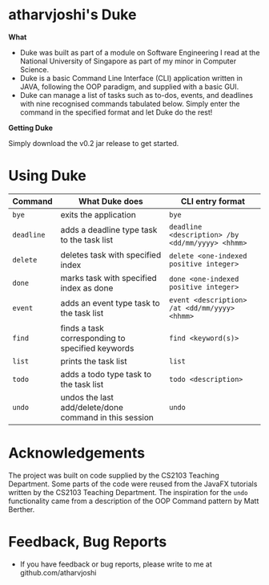 # atharvjoshi's Duke

**What**

* Duke was built as part of a module on Software Engineering I read at the National University of Singapore as part of my minor in Computer Science. 
* Duke is a basic Command Line Interface (CLI) application written in JAVA, following the OOP paradigm, and supplied with a basic GUI.
* Duke can manage a list of tasks such as to-dos, events, and deadlines with nine recognised commands tabulated below. Simply enter the command in the specified format and let Duke do the rest!

**Getting Duke**

Simply download the v0.2 jar release to get started.

# Using Duke 

Command | What Duke does | CLI entry format
---------------|---------------|---------------
`bye` | exits the application | `bye`
`deadline` | adds a deadline type task to the task list | `deadline <description> /by <dd/mm/yyyy> <hhmm>`
`delete` | deletes task with specified index | `delete <one-indexed positive integer>`
`done` | marks task with specified index as done | `done <one-indexed positive integer>`
`event` | adds an event type task to the task list | `event <description> /at <dd/mm/yyyy> <hhmm>`
`find` | finds a task corresponding to specified keywords | `find <keyword(s)>`
`list` | prints the task list | `list`
`todo` | adds a todo type task to the task list | `todo <description>`
`undo` | undos the last add/delete/done command in this session | `undo`

# Acknowledgements
The project was built on code supplied by the CS2103 Teaching Department. Some parts of the code were reused from the JavaFX tutorials written by the CS2103 Teaching Department. The inspiration for the `undo` functionality came from a description of the OOP Command pattern by Matt Berther. 

# Feedback, Bug Reports

* If you have feedback or bug reports, please write to me at github.com/atharvjoshi
